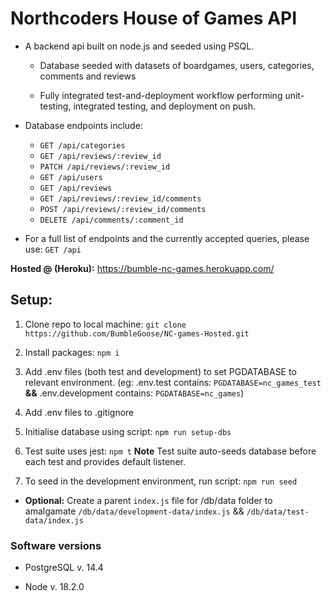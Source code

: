 # Northcoders House of Games API

- A backend api built on node.js and seeded using PSQL.

  - Database seeded with datasets of boardgames, users, categories, comments and reviews

  - Fully integrated test-and-deployment workflow performing unit-testing, integrated testing, and deployment on push.

- Database endpoints include:
  - `GET /api/categories`
  - `GET /api/reviews/:review_id`
  - `PATCH /api/reviews/:review_id`
  - `GET /api/users`
  - `GET /api/reviews`
  - `GET /api/reviews/:review_id/comments`
  - `POST /api/reviews/:review_id/comments`
  - `DELETE /api/comments/:comment_id`
- For a full list of endpoints and the currently accepted queries, please use: `GET /api`

**Hosted @ (Heroku):** https://bumble-nc-games.herokuapp.com/

## Setup:

1. Clone repo to local machine: `git clone https://github.com/BumbleGoose/NC-games-Hosted.git`

2. Install packages: `npm i`

3. Add .env files (both test and development) to set PGDATABASE to relevant environment. (eg: .env.test contains: `PGDATABASE=nc_games_test` **&&** .env.development contains: `PGDATABASE=nc_games`)

4. Add .env files to .gitignore

5. Initialise database using script: `npm run setup-dbs`

6. Test suite uses jest: `npm t`
   **Note** Test suite auto-seeds database before each test and provides default listener.

7. To seed in the development environment, run script: `npm run seed`

- **Optional:** Create a parent `index.js` file for /db/data folder to amalgamate `/db/data/development-data/index.js` && `/db/data/test-data/index.js`

### Software versions

- PostgreSQL v. 14.4

- Node v. 18.2.0

